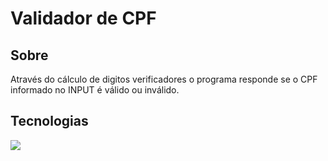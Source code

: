 <h1>Validador de CPF</h1>

<h2> Sobre </h2>
<p>Através do cálculo de digitos verificadores o programa responde se o CPF informado no INPUT é válido ou inválido.</p>

##  Tecnologias
<div>
 <img src="https://img.shields.io/badge/Python-F7DF1E?style=for-the-badge&logo=python&logoColor=3776AB">
</div>
